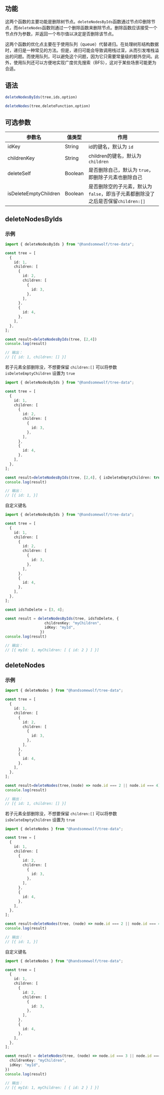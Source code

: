 ## 功能

这两个函数的主要功能是删除树节点。`deleteNodesByIds`函数通过节点ID删除节点，而`deleteNodes`函数则通过一个删除函数来删除节点。删除函数应该接受一个节点作为参数，并返回一个布尔值以决定是否删除该节点。

这两个函数的优化点主要在于使用队列（queue）代替递归。在处理树形结构数据时，递归是一种常见的方法。但是，递归可能会导致调用栈过深，从而引发堆栈溢出的问题。而使用队列，可以避免这个问题，因为它只需要常量级的额外空间。此外，使用队列还可以方便地实现广度优先搜索（BFS），这对于某些场景可能更为合适。

## 语法

```TypeScript
deleteNodesByIds(tree,ids,option)

deleteNodes(tree,deleteFunction,option)
```

## 可选参数

| 参数名 | 值类型 | 作用 |
| --- | --- | --- |
| idKey | String | id的键名，默认为 `id` |
| childrenKey | String | children的键名，默认为 `children` |
| deleteSelf | Boolean | 是否删除自己，默认为 `true`，即删除子元素也删除自己 |
| isDeleteEmptyChildren | Boolean | 是否删除空的子元素，默认为 `false`，即当子元素都删除没了之后是否保留`children:[]` |

## deleteNodesByIds

### 示例

```TypeScript
import { deleteNodesByIds } from "@handsomewolf/tree-data";

const tree = [
  {
    id: 1,
    children: [
      {
        id: 2,
        children: [
          {
            id: 3,
          },
        ],
      },
      {
        id: 4,
      },
    ],
  },
];

const result=deleteNodesByIds(tree, [2,4])
console.log(result)

// 输出：
// [{ id: 1, children: [] }]
```

若子元素全部删除没，不想要保留 `children:[]` 可以将参数 `isDeleteEmptyChildren` 设置为 `true`

```TypeScript
import { deleteNodesByIds } from "@handsomewolf/tree-data";

const tree = [
  {
    id: 1,
    children: [
      {
        id: 2,
        children: [
          {
            id: 3,
          },
        ],
      },
      {
        id: 4,
      },
    ],
  },
];

const result=deleteNodesByIds(tree, [2,4], { isDeleteEmptyChildren: true })
console.log(result)

// 输出：
// [{ id: 1, }]
```

自定义键名

```TypeScript
import { deleteNodesByIds } from "@handsomewolf/tree-data";

const tree = [
  {
    id: 1,
    children: [
      {
        id: 2,
        children: [
          {
            id: 3,
          },
        ],
      },
      {
        id: 4,
      },
    ],
  },
];

const idsToDelete = [3, 4];

const result = deleteNodesByIds(tree, idsToDelete, {
                  childrenKey: "myChildren",
                  idKey: "myId",
                })
console.log(result)

// 输出：
// [{ myId: 1, myChildren: [ { id: 2 } ] }]
```

## deleteNodes


### 示例

```TypeScript
import { deleteNodes } from "@handsomewolf/tree-data";

const tree = [
  {
    id: 1,
    children: [
      {
        id: 2,
        children: [
          {
            id: 3,
          },
        ],
      },
      {
        id: 4,
      },
    ],
  },
];

const result=deleteNodes(tree,(node) => node.id === 2 || node.id === 4)
console.log(result)

// 输出：
// [{ id: 1, children: [] }]
```

若子元素全部删除没，不想要保留 `children:[]` 可以将参数 `isDeleteEmptyChildren` 设置为 `true`

```TypeScript
import { deleteNodes } from "@handsomewolf/tree-data";

const tree = [
  {
    id: 1,
    children: [
      {
        id: 2,
        children: [
          {
            id: 3,
          },
        ],
      },
      {
        id: 4,
      },
    ],
  },
];

const result=deleteNodes(tree, (node) => node.id === 2 || node.id === 4, { isDeleteEmptyChildren: true })
console.log(result)

// 输出：
// [{ id: 1, }]
```

自定义键名

```TypeScript
import { deleteNodes } from "@handsomewolf/tree-data";

const tree = [
  {
    id: 1,
    children: [
      {
        id: 2,
        children: [
          {
            id: 3,
          },
        ],
      },
      {
        id: 4,
      },
    ],
  },
];

const result = deleteNodes(tree, (node) => node.id === 3 || node.id === 4, {
  childrenKey: "myChildren",
  idKey: "myId",
})
console.log(result)

// 输出：
// [{ myId: 1, myChildren: [ { id: 2 } ] }]
```
